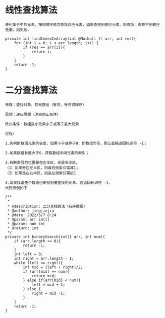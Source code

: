 # 线性查找算法 #

	便利集合中的元素，按照顺序依次查找对应元素，如果查找到相应元素，则成功；查找不到相应元素，则失败。
	
	private int findIndexInArray(int @NotNull [] arr, int res){
        for (int i = 0; i < arr.length; i++) {
            if (res == arr[i]){
                return i;
            }
        }
        return -1;
    }



# 二分查找算法 #
	
	参数：查找对象、目标数组（有序，升序或降序）
	
	思想：递归思想（注意终止条件）

	终止条件：数组最小元素小于或等于最大元素
	
	过程:
	
	1.先判断数组元素的长度，如果小于或等于0，即数组为空，那么直接返回标识符 -1；
	
	2.如果数组长度大于0，获取数组中间元素的索引；

	3.判断索引的位置是在左半区，还是右半区。
	（1）如果是在左半区，则最右侧索引需减1；
	（2）如果是在右半区，则最左侧索引需加1.

	4.如果找遍整个数组也未找到要查找的元素，则返回标识符 -1.
    代码示例如下：
    
	/**
     *
     * @description: 二分查找算法（有序数组）
     * @author: jingjiajia
     * @date: 2022/5/7 8:24
     * @param: arr int[]
     * @param: num int
     * @return: int
     */
    private int binarySearch(int[] arr, int num){
        if (arr.length <= 0){
            return -1;
        }
        int left = 0;
        int right = arr.length - 1;
        while (left <= right){
            int mid = (left + right)/2;
            if (arr[mid] == num){
                return mid;
            } else if(arr[mid] < num){
                left = mid + 1;
            } else {
                right = mid -1;
            }
        }
        return -1;
    }